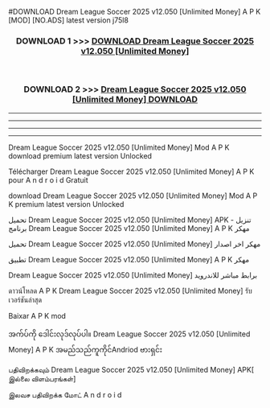 #DOWNLOAD Dream League Soccer 2025 v12.050  [Unlimited Money] A P K [MOD] [NO.ADS] latest version j75l8



<div align="center">

<h3>DOWNLOAD 1 >>> <a href="https://teeasianyam.web.app?sq=Dream League Soccer 2025 v12.050  [Unlimited Money]">DOWNLOAD Dream League Soccer 2025 v12.050  [Unlimited Money] </a></h3><br>

<h3>DOWNLOAD 2 >>> <a href="https://teeasianyam.web.app?sq=Dream League Soccer 2025 v12.050  [Unlimited Money] ">Dream League Soccer 2025 v12.050  [Unlimited Money]  DOWNLOAD </a></h3>

</div>


----------------------------------------------------------

----------------------------------------------------------

----------------------------------------------------------

----------------------------------------------------------


Dream League Soccer 2025 v12.050  [Unlimited Money]  Mod A P K download premium latest version Unlocked

Télécharger Dream League Soccer 2025 v12.050  [Unlimited Money]  A P K pour A n d r o i d Gratuit

download Dream League Soccer 2025 v12.050  [Unlimited Money]  Mod A P K premium latest version Unlocked

تحميل Dream League Soccer 2025 v12.050  [Unlimited Money]  APK - تنزيل برنامج Dream League Soccer 2025 v12.050  [Unlimited Money]  A P K مهكر

تحميل Dream League Soccer 2025 v12.050  [Unlimited Money]  مهكر اخر اصدار

تطبيق Dream League Soccer 2025 v12.050  [Unlimited Money]  A P K مهكر

Dream League Soccer 2025 v12.050  [Unlimited Money]  برابط مباشر للاندرويد

ดาวน์โหลด A P K Dream League Soccer 2025 v12.050  [Unlimited Money]  รับเวอร์ชันล่าสุด

Baixar A P K mod

အက်ပ်ကို ဒေါင်းလုဒ်လုပ်ပါ။ Dream League Soccer 2025 v12.050  [Unlimited Money]  A P K အမည်သည်ကူကိုင်Andriod ဗားရှင်း

பதிவிறக்கவும் Dream League Soccer 2025 v12.050  [Unlimited Money]  APK[ இல்லை விளம்பரங்கள்] 
 
இலவச பதிவிறக்க மோட் A n d r o i d




